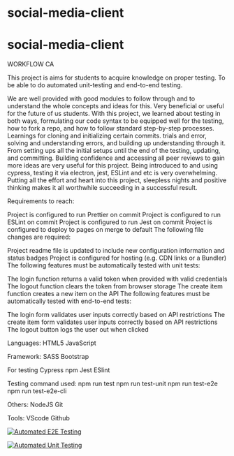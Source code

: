 # social-media-client
# social-media-client

WORKFLOW CA

This project is aims for students to acquire knowledge on proper testing. To be able to do automated unit-testing and end-to-end testing.

We are well provided with good modules to follow through and to understand the whole concepts and ideas for this.
Very beneficial or useful for the future of us students. With this project, we learned about testing in both ways, formulating our code syntax to
be equipped well for the testing, how to fork a repo, and how to follow standard step-by-step processes.
Learnings for cloning and initializing certain commits. trials and error, solving and understanding errors, and building up understanding through it.
From setting ups all the initial setups until the end of the testing, updating, and committing.
Building confidence and accessing all peer reviews to gain more ideas are very useful for this project.
Being introduced to and using cypress, testing it via electron, jest, ESLint and etc is very overwhelming.
Putting all the effort and heart into this project, sleepless nights and positive thinking makes it all worthwhile succeeding in a successful result.

Requirements to reach:

Project is configured to run Prettier on commit
Project is configured to run ESLint on commit
Project is configured to run Jest on commit
Project is configured to deploy to pages on merge to default
The following file changes are required:

Project readme file is updated to include new configuration information and status badges
Project is configured for hosting (e.g. CDN links or a Bundler)
The following features must be automatically tested with unit tests:

The login function returns a valid token when provided with valid credentials
The logout function clears the token from browser storage
The create item function creates a new item on the API
The following features must be automatically tested with end-to-end tests:

The login form validates user inputs correctly based on API restrictions
The create item form validates user inputs correctly based on API restrictions
The logout button logs the user out when clicked

Languages:
HTML5
JavaScript

Framework:
SASS
Bootstrap

For testing
Cypress
npm
Jest
ESlint

Testing command used:
npm run test
npm run test-unit
npm run test-e2e
npm run test-e2e-cli

Others:
NodeJS
Git

Tools:
VScode
Github

[![Automated E2E Testing](https://github.com/NeNorvalls/social-media-client/actions/workflows/e2e-test.yml/badge.svg)](https://github.com/NeNorvalls/social-media-client/actions/workflows/e2e-test.yml)

[![Automated Unit Testing](https://github.com/NeNorvalls/social-media-client/actions/workflows/unit_testing.yml/badge.svg)](https://github.com/NeNorvalls/social-media-client/actions/workflows/unit_testing.yml)
